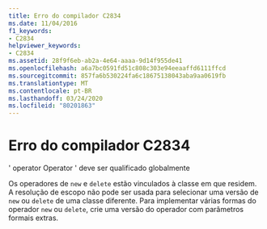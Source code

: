 ```yaml
---
title: Erro do compilador C2834
ms.date: 11/04/2016
f1_keywords:
- C2834
helpviewer_keywords:
- C2834
ms.assetid: 28f9f6eb-ab2a-4e64-aaaa-9d14f955de41
ms.openlocfilehash: a6a7bc0591fd51c808c303e94eeaaffd6111ffcd
ms.sourcegitcommit: 857fa6b530224fa6c18675138043aba9aa0619fb
ms.translationtype: MT
ms.contentlocale: pt-BR
ms.lasthandoff: 03/24/2020
ms.locfileid: "80201863"
---
```

# <a name="compiler-error-c2834"></a>Erro do compilador C2834

' operator Operator ' deve ser qualificado globalmente

Os operadores de `new` e `delete` estão vinculados à classe em que residem. A resolução de escopo não pode ser usada para selecionar uma versão de `new` ou `delete` de uma classe diferente. Para implementar várias formas do operador `new` ou `delete`, crie uma versão do operador com parâmetros formais extras.
